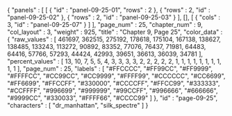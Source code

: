 {
  "panels" : [
    [
      {
        "id" : "panel-09-25-01",
        "rows" : 2
      },
      {
        "rows" : 2,
        "id" : "panel-09-25-02"
      },
      {
        "rows" : 2,
        "id" : "panel-09-25-03"
      }
    ],
    [],
    [
      {
        "cols" : 3,
        "id" : "panel-09-25-07"
      }
    ]
  ],
  "page_num" : 25,
  "chapter_num" : 9,
  "col_layout" : 3,
  "weight" : 925,
  "title" : "Chapter 9, Page 25",
  "color_data" : {
    "raw_values" : [
      461697,
      362515,
      275192,
      178618,
      175104,
      167138,
      138627,
      138485,
      133243,
      113272,
      90892,
      83352,
      77076,
      76437,
      71981,
      64483,
      64416,
      57766,
      57293,
      44424,
      42993,
      39651,
      36613,
      36039,
      34781
    ],
    "percent_values" : [
      13,
      10,
      7,
      5,
      5,
      4,
      3,
      3,
      3,
      3,
      2,
      2,
      2,
      2,
      2,
      1,
      1,
      1,
      1,
      1,
      1,
      1,
      1,
      1,
      1
    ],
    "page_num" : 25,
    "labels" : [
      "#FFCCCC",
      "#FF99CC",
      "#FF9999",
      "#FFFFCC",
      "#CC99CC",
      "#CC9999",
      "#FFFF99",
      "#CCCCCC",
      "#CC6699",
      "#FF6699",
      "#FFCCFF",
      "#330000",
      "#CCCCFF",
      "#FFCC99",
      "#333333",
      "#CCFFFF",
      "#996699",
      "#999999",
      "#99CCFF",
      "#996666",
      "#666666",
      "#9999CC",
      "#330033",
      "#FFFF66",
      "#CCCC99"
    ]
  },
  "id" : "page-09-25",
  "characters" : [
    "dr_manhattan",
    "silk_spectre"
  ]
}
